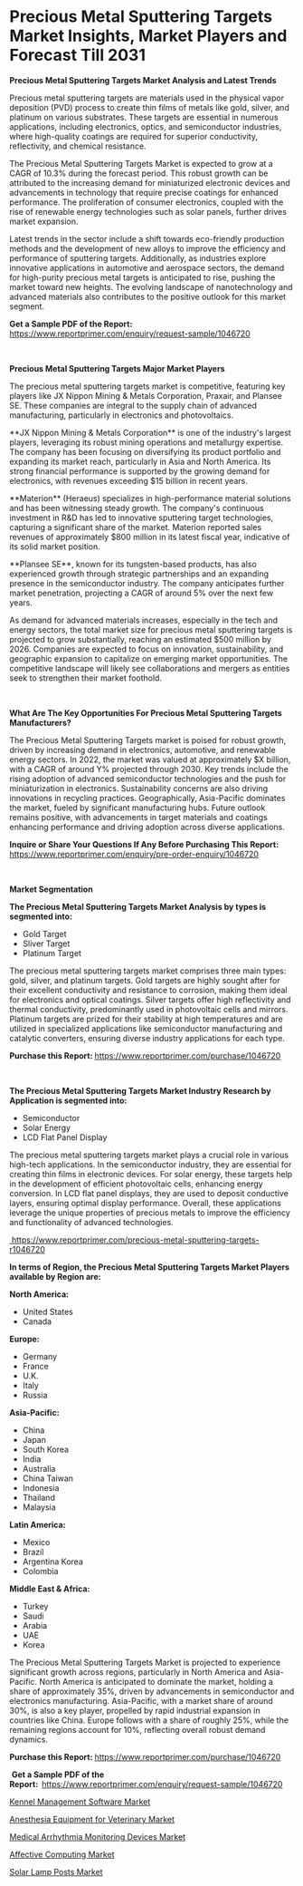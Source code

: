 <p><h1>Precious Metal Sputtering Targets Market Insights, Market Players and Forecast Till 2031</h1></p><p><strong>Precious Metal Sputtering Targets Market Analysis and Latest Trends</strong></p>
<p><p>Precious metal sputtering targets are materials used in the physical vapor deposition (PVD) process to create thin films of metals like gold, silver, and platinum on various substrates. These targets are essential in numerous applications, including electronics, optics, and semiconductor industries, where high-quality coatings are required for superior conductivity, reflectivity, and chemical resistance.</p><p>The Precious Metal Sputtering Targets Market is expected to grow at a CAGR of 10.3% during the forecast period. This robust growth can be attributed to the increasing demand for miniaturized electronic devices and advancements in technology that require precise coatings for enhanced performance. The proliferation of consumer electronics, coupled with the rise of renewable energy technologies such as solar panels, further drives market expansion.</p><p>Latest trends in the sector include a shift towards eco-friendly production methods and the development of new alloys to improve the efficiency and performance of sputtering targets. Additionally, as industries explore innovative applications in automotive and aerospace sectors, the demand for high-purity precious metal targets is anticipated to rise, pushing the market toward new heights. The evolving landscape of nanotechnology and advanced materials also contributes to the positive outlook for this market segment.</p></p>
<p><strong>Get a Sample PDF of the Report:&nbsp;</strong> <a href="https://www.reportprimer.com/enquiry/request-sample/1046720">https://www.reportprimer.com/enquiry/request-sample/1046720</a></p>
<p>&nbsp;</p>
<p><strong>Precious Metal Sputtering Targets Major Market Players</strong></p>
<p><p>The precious metal sputtering targets market is competitive, featuring key players like JX Nippon Mining & Metals Corporation, Praxair, and Plansee SE. These companies are integral to the supply chain of advanced manufacturing, particularly in electronics and photovoltaics.</p><p>**JX Nippon Mining & Metals Corporation** is one of the industry's largest players, leveraging its robust mining operations and metallurgy expertise. The company has been focusing on diversifying its product portfolio and expanding its market reach, particularly in Asia and North America. Its strong financial performance is supported by the growing demand for electronics, with revenues exceeding $15 billion in recent years. </p><p>**Materion** (Heraeus) specializes in high-performance material solutions and has been witnessing steady growth. The company's continuous investment in R&D has led to innovative sputtering target technologies, capturing a significant share of the market. Materion reported sales revenues of approximately $800 million in its latest fiscal year, indicative of its solid market position.</p><p>**Plansee SE**, known for its tungsten-based products, has also experienced growth through strategic partnerships and an expanding presence in the semiconductor industry. The company anticipates further market penetration, projecting a CAGR of around 5% over the next few years.</p><p>As demand for advanced materials increases, especially in the tech and energy sectors, the total market size for precious metal sputtering targets is projected to grow substantially, reaching an estimated $500 million by 2026. Companies are expected to focus on innovation, sustainability, and geographic expansion to capitalize on emerging market opportunities. The competitive landscape will likely see collaborations and mergers as entities seek to strengthen their market foothold.</p></p>
<p>&nbsp;</p>
<p><strong>What Are The Key Opportunities For Precious Metal Sputtering Targets Manufacturers?</strong></p>
<p><p>The Precious Metal Sputtering Targets market is poised for robust growth, driven by increasing demand in electronics, automotive, and renewable energy sectors. In 2022, the market was valued at approximately $X billion, with a CAGR of around Y% projected through 2030. Key trends include the rising adoption of advanced semiconductor technologies and the push for miniaturization in electronics. Sustainability concerns are also driving innovations in recycling practices. Geographically, Asia-Pacific dominates the market, fueled by significant manufacturing hubs. Future outlook remains positive, with advancements in target materials and coatings enhancing performance and driving adoption across diverse applications.</p></p>
<p><strong>Inquire or Share Your Questions If Any Before Purchasing This Report:</strong> <a href="https://www.reportprimer.com/enquiry/pre-order-enquiry/1046720">https://www.reportprimer.com/enquiry/pre-order-enquiry/1046720</a></p>
<p>&nbsp;</p>
<p><strong>Market Segmentation</strong></p>
<p><strong>The Precious Metal Sputtering Targets Market Analysis by types is segmented into:</strong></p>
<p><ul><li>Gold Target</li><li>Sliver Target</li><li>Platinum Target</li></ul></p>
<p><p>The precious metal sputtering targets market comprises three main types: gold, silver, and platinum targets. Gold targets are highly sought after for their excellent conductivity and resistance to corrosion, making them ideal for electronics and optical coatings. Silver targets offer high reflectivity and thermal conductivity, predominantly used in photovoltaic cells and mirrors. Platinum targets are prized for their stability at high temperatures and are utilized in specialized applications like semiconductor manufacturing and catalytic converters, ensuring diverse industry applications for each type.</p></p>
<p><strong>Purchase this Report:&nbsp;</strong><a href="https://www.reportprimer.com/purchase/1046720">https://www.reportprimer.com/purchase/1046720</a></p>
<p>&nbsp;</p>
<p><strong>The Precious Metal Sputtering Targets Market Industry Research by Application is segmented into:</strong></p>
<p><ul><li>Semiconductor</li><li>Solar Energy</li><li>LCD Flat Panel Display</li></ul></p>
<p><p>The precious metal sputtering targets market plays a crucial role in various high-tech applications. In the semiconductor industry, they are essential for creating thin films in electronic devices. For solar energy, these targets help in the development of efficient photovoltaic cells, enhancing energy conversion. In LCD flat panel displays, they are used to deposit conductive layers, ensuring optimal display performance. Overall, these applications leverage the unique properties of precious metals to improve the efficiency and functionality of advanced technologies.</p></p>
<p><a href="https://www.reportprimer.com/precious-metal-sputtering-targets-r1046720">&nbsp;https://www.reportprimer.com/precious-metal-sputtering-targets-r1046720</a></p>
<p><strong>In terms of Region, the Precious Metal Sputtering Targets Market Players available by Region are:</strong></p>
<p>
    <p> <strong> North America: </strong>
        <ul>
            <li>United States</li>
            <li>Canada</li>
        </ul>
        </p> 
    <p> <strong> Europe: </strong>
        <ul>
            <li>Germany</li>
            <li>France</li>
            <li>U.K.</li>
            <li>Italy</li>
            <li>Russia</li>
        </ul>
        </p> 
    <p> <strong> Asia-Pacific: </strong>
        <ul>
            <li>China</li>
            <li>Japan</li>
            <li>South Korea</li>
            <li>India</li>
            <li>Australia</li>
            <li>China Taiwan</li>
            <li>Indonesia</li>
            <li>Thailand</li>
            <li>Malaysia</li>
        </ul>
        </p> 
    <p> <strong> Latin America: </strong>
        <ul>
            <li>Mexico</li>
            <li>Brazil</li>
            <li>Argentina Korea</li>
            <li>Colombia</li>
        </ul>
        </p> 
    <p> <strong> Middle East & Africa: </strong>
        <ul>
            <li>Turkey</li>
            <li>Saudi</li>
            <li>Arabia</li>
            <li>UAE</li>
            <li>Korea</li>
        </ul>
    </p>
    </p>
<p><p>The Precious Metal Sputtering Targets Market is projected to experience significant growth across regions, particularly in North America and Asia-Pacific. North America is anticipated to dominate the market, holding a share of approximately 35%, driven by advancements in semiconductor and electronics manufacturing. Asia-Pacific, with a market share of around 30%, is also a key player, propelled by rapid industrial expansion in countries like China. Europe follows with a share of roughly 25%, while the remaining regions account for 10%, reflecting overall robust demand dynamics.</p></p>
<p><strong>Purchase this Report: </strong><a href="https://www.reportprimer.com/purchase/1046720">https://www.reportprimer.com/purchase/1046720</a></p>
<p>&nbsp;<strong>Get a Sample PDF of the Report:&nbsp;&nbsp;</strong><a href="https://www.reportprimer.com/enquiry/request-sample/1046720">https://www.reportprimer.com/enquiry/request-sample/1046720</a></p>
<p><strong></strong></p>
<p><p><a href="https://www.linkedin.com/pulse/insights-kennel-management-software-market-share-competitive-0ylhf">Kennel Management Software Market</a></p><p><a href="https://medium.com/@calvi3ynjerde867/global-anesthesia-equipment-for-veterinary-market-status-2024-2031-and-forecast-by-region-45701cc44ca8">Anesthesia Equipment for Veterinary Market</a></p><p><a href="https://medium.com/@calvi3ynjerde867/how-regional-and-global-trends-are-shaping-the-medical-arrhythmia-monitoring-devices-market-for-the-f03035b72609?postPublishedType=repub">Medical Arrhythmia Monitoring Devices Market</a></p><p><a href="https://www.linkedin.com/pulse/global-perspectives-affective-computing-market-trends-challenges-hu0jf">Affective Computing Market</a></p><p><a href="https://issuu.com/reportprime-2/docs/solar-lamp-posts-market-size-2030.p_a63d1085394143">Solar Lamp Posts Market</a></p></p>